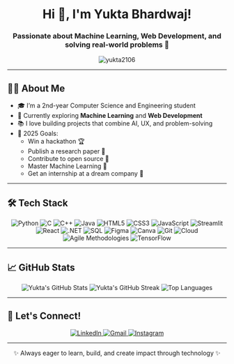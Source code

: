 <h1 align="center">Hi 👋, I'm Yukta Bhardwaj!</h1>
<h3 align="center">Passionate about Machine Learning, Web Development, and solving real-world problems 🚀</h3>

<p align="center">
  <img src="https://komarev.com/ghpvc/?username=yukta2106&label=Profile%20views&color=0e75b6&style=flat" alt="yukta2106" />
</p>

---

## 🧑‍💻 About Me

- 🎓 I’m a 2nd-year Computer Science and Engineering student
- 🚀 Currently exploring **Machine Learning** and **Web Development**
- 📚 I love building projects that combine AI, UX, and problem-solving
- 🎯 2025 Goals:
  - Win a hackathon 🏆
  - Publish a research paper 📝
  - Contribute to open source 🌟
  - Master Machine Learning 🤖
  - Get an internship at a dream company 💼

---

## 🛠️ Tech Stack

<p align="center">
  <img src="https://img.shields.io/badge/Python-3776AB?style=for-the-badge&logo=python&logoColor=white" alt="Python"/>
  <img src="https://img.shields.io/badge/C-00599C?style=for-the-badge&logo=c&logoColor=white" alt="C"/>
  <img src="https://img.shields.io/badge/C++-00599C?style=for-the-badge&logo=c%2B%2B&logoColor=white" alt="C++"/>
  <img src="https://img.shields.io/badge/Java-007396?style=for-the-badge&logo=java&logoColor=white" alt="Java"/>
  <img src="https://img.shields.io/badge/HTML5-E34F26?style=for-the-badge&logo=html5&logoColor=white" alt="HTML5"/>
  <img src="https://img.shields.io/badge/CSS3-1572B6?style=for-the-badge&logo=css3&logoColor=white" alt="CSS3"/>
  <img src="https://img.shields.io/badge/JavaScript-F7DF1E?style=for-the-badge&logo=javascript&logoColor=black" alt="JavaScript"/>
  <img src="https://img.shields.io/badge/Streamlit-FF4B4B?style=for-the-badge&logo=streamlit&logoColor=white" alt="Streamlit"/>
  <img src="https://img.shields.io/badge/React-20232A?style=for-the-badge&logo=react&logoColor=61DAFB" alt="React"/>
  <img src="https://img.shields.io/badge/.NET-512BD4?style=for-the-badge&logo=dotnet&logoColor=white" alt=".NET"/>
  <img src="https://img.shields.io/badge/SQL-4479A1?style=for-the-badge&logo=mysql&logoColor=white" alt="SQL"/>
  <img src="https://img.shields.io/badge/Figma-F24E1E?style=for-the-badge&logo=figma&logoColor=white" alt="Figma"/>
  <img src="https://img.shields.io/badge/Canva-00C4CC?style=for-the-badge&logo=canva&logoColor=white" alt="Canva"/>
  <img src="https://img.shields.io/badge/Git-F05032?style=for-the-badge&logo=git&logoColor=white" alt="Git"/>
  <img src="https://img.shields.io/badge/Cloud-4285F4?style=for-the-badge&logo=googlecloud&logoColor=white" alt="Cloud"/>
  <img src="https://img.shields.io/badge/Agile-FF8C00?style=for-the-badge&logo=agile&logoColor=white" alt="Agile Methodologies"/>
  <img src="https://img.shields.io/badge/TensorFlow-FF6F00?style=for-the-badge&logo=tensorflow&logoColor=white" alt="TensorFlow"/>
</p>

---

## 📈 GitHub Stats

<p align="center">
  <img src="https://github-readme-stats.vercel.app/api?username=yukta2106&show_icons=true&theme=radical" alt="Yukta's GitHub Stats"/>
  <img src="https://github-readme-streak-stats.herokuapp.com/?user=yukta2106&theme=radical" alt="Yukta's GitHub Streak"/>
  <img src="https://github-readme-stats.vercel.app/api/top-langs/?username=yukta2106&layout=compact&theme=radical" alt="Top Languages"/>
</p>

---

## 🤝 Let's Connect!

<p align="center">
  <a href="https://www.linkedin.com/in/yukta-bhardwaj-806467288/" target="blank">
    <img src="https://img.shields.io/badge/LinkedIn-0A66C2?style=for-the-badge&logo=linkedin&logoColor=white" alt="LinkedIn"/>
  </a>
  <a href="mailto:yukta.bhardwaj2005@gmail.com" target="blank">
    <img src="https://img.shields.io/badge/Gmail-D14836?style=for-the-badge&logo=gmail&logoColor=white" alt="Gmail"/>
  </a>
  <a href="https://www.instagram.com/yukta2106/" target="blank">
    <img src="https://img.shields.io/badge/Instagram-E4405F?style=for-the-badge&logo=instagram&logoColor=white" alt="Instagram"/>
  </a>
</p>

---

<p align="center">✨ Always eager to learn, build, and create impact through technology ✨</p>
